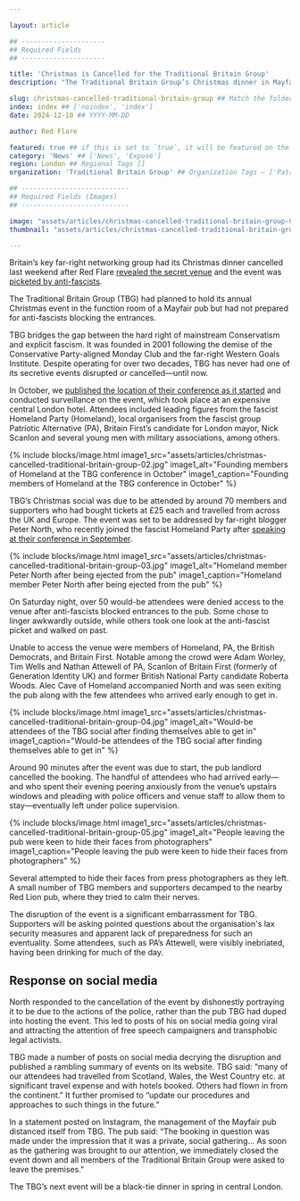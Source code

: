 ```yaml
---

layout: article

## ---------------------
## Required Fields
## ---------------------

title: 'Christmas is Cancelled for the Traditional Britain Group'
description: "The Traditional Britain Group’s Christmas dinner in Mayfair was cancelled after Red Flare exposed the venue and anti-fascists blocked the entrances."

slug: christmas-cancelled-traditional-britain-group ## Match the folder name
index: index ## ['noindex', 'index'] 
date: 2024-12-10 ## YYYY-MM-DD

author: Red Flare

featured: true ## if this is set to `true`, it will be featured on the frontpage
category: 'News' ## ['News', 'Exposé']
region: London ## Regional Tags []
organization: 'Traditional Britain Group' ## Organization Tags – ['Patriotic Alternative', 'Homeland']

## ---------------------------
## Required Fields (Images)
## ---------------------------

image: "assets/articles/christmas-cancelled-traditional-britain-group-01.jpg" ## Hero Image
thumbnail: "assets/articles/christmas-cancelled-traditional-britain-group-01.jpg" ## OpenGraph Thumbnail

---
```


Britain’s key far-right networking group had its Christmas dinner cancelled last weekend after Red Flare [revealed the secret venue](https://redflare.info/articles/traditional-britain-group-christmas-social-2024/) and the event was [picketed by anti-fascists](https://www.instagram.com/p/DDSxIz8Ir29/). 

The Traditional Britain Group (TBG) had planned to hold its annual Christmas event in the function room of a Mayfair pub but had not prepared for anti-fascists blocking the entrances.

TBG bridges the gap between the hard right of mainstream Conservatism and explicit fascism. It was founded in 2001 following the demise of the Conservative Party-aligned Monday Club and the far-right Western Goals Institute. Despite operating for over two decades, TBG has never had one of its secretive events disrupted or cancelled—until now.

In October, we [published the location of their conference as it started](https://redflare.info/articles/traditional-britain-group-conference-held-st-ermins-hotel/) and conducted surveillance on the event, which took place at an expensive central London hotel. Attendees included leading figures from the fascist Homeland Party (Homeland), local organisers from the fascist group Patriotic Alternative (PA), Britain First’s candidate for London mayor, Nick Scanlon and several young men with military associations, among others.

{% include blocks/image.html 
   image1_src="assets/articles/christmas-cancelled-traditional-britain-group-02.jpg" 
   image1_alt="Founding members of Homeland at the TBG conference in October"
   image1_caption="Founding members of Homeland at the TBG conference in October"
%}

TBG’s Christmas social was due to be attended by around 70 members and supporters who had bought tickets at £25 each and travelled from across the UK and Europe. The event was set to be addressed by far-right blogger Peter North, who recently joined the fascist Homeland Party after [speaking at their conference in September](https://redflare.info/articles/homeland-party-members-sing-racist-song-conference/).

{% include blocks/image.html 
   image1_src="assets/articles/christmas-cancelled-traditional-britain-group-03.jpg" 
   image1_alt="Homeland member Peter North after being ejected from the pub"
   image1_caption="Homeland member Peter North after being ejected from the pub"
%}

On Saturday night, over 50 would-be attendees were denied access to the venue after anti-fascists blocked entrances to the pub. Some chose to linger awkwardly outside, while others took one look at the anti-fascist picket and walked on past. 

Unable to access the venue were members of Homeland, PA, the British Democrats, and Britain First. Notable among the crowd were Adam Worley, Tim Wells and Nathan Attewell of PA, Scanlon of Britain First (formerly of Generation Identity UK) and former British National Party candidate Roberta Woods. Alec Cave of Homeland accompanied North and was seen exiting the pub along with the few attendees who arrived early enough to get in.

{% include blocks/image.html 
   image1_src="assets/articles/christmas-cancelled-traditional-britain-group-04.jpg" 
   image1_alt="Would-be attendees of the TBG social after finding themselves able to get in"
   image1_caption="Would-be attendees of the TBG social after finding themselves able to get in"
%}

Around 90 minutes after the event was due to start, the pub landlord cancelled the booking. The handful of attendees who had arrived early—and who spent their evening peering anxiously from the venue’s upstairs windows and pleading with police officers and venue staff to allow them to stay—eventually left under police supervision.

{% include blocks/image.html 
   image1_src="assets/articles/christmas-cancelled-traditional-britain-group-05.jpg" 
   image1_alt="People leaving the pub were keen to hide their faces from photographers"
   image1_caption="People leaving the pub were keen to hide their faces from photographers"
%}

Several attempted to hide their faces from press photographers as they left. A small number of TBG members and supporters decamped to the nearby Red Lion pub, where they tried to calm their nerves.

The disruption of the event is a significant embarrassment for TBG. Supporters will be asking pointed questions about the organisation's lax security measures and apparent lack of preparedness for such an eventuality. Some attendees, such as PA’s Attewell, were visibly inebriated, having been drinking for much of the day.

## Response on social media

North responded to the cancellation of the event by dishonestly portraying it to be due to the actions of the police, rather than the pub TBG had duped into hosting the event. This led to posts of his on social media going viral and attracting the attention of free speech campaigners and transphobic legal activists.

TBG made a number of posts on social media decrying the disruption and published a rambling summary of events on its website. TBG said: “many of our attendees had travelled from Scotland, Wales, the West Country etc. at significant travel expense and with hotels booked. Others had flown in from the continent.” It further promised to “update our procedures and approaches to such things in the future.”

In a statement posted on Instagram, the management of the Mayfair pub distanced itself from TBG. The pub said: “The booking in question was made under the impression that it was a private, social gathering… As soon as the gathering was brought to our attention, we immediately closed the event down and all members of the Traditional Britain Group were asked to leave the premises.”

The TBG’s next event will be a black-tie dinner in spring in central London.
